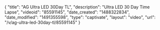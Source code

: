 {
    "title": "AG Ultra LED 30Day TL",
    "description": "Ultra LED 30 Day Time Lapse",
    "videoid": "85591145",
    "date_created": "1488322834",
    "date_modified": "1491355598",
    "type": "captivate",
    "layout": "video",
    "url": "\/v\/ag-ultra-led-30day-tl\/85591145"
}